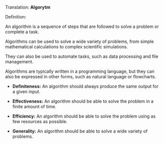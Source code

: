 Translation: **Algorytm**

Definition: 

An algorithm is a sequence of steps that are followed to solve a problem or complete a task.

Algorithms can be used to solve a wide variety of problems, from simple mathematical calculations to complex scientific simulations.

They can also be used to automate tasks, such as data processing and file management.

Algorithms are typically written in a programming language, but they can also be expressed in other forms, such as natural language or flowcharts.

- **Definiteness:** An algorithm should always produce the same output for a given input.
    
- **Effectiveness:** An algorithm should be able to solve the problem in a finite amount of time.
    
- **Efficiency:** An algorithm should be able to solve the problem using as few resources as possible.
    
- **Generality:** An algorithm should be able to solve a wide variety of problems.
    
